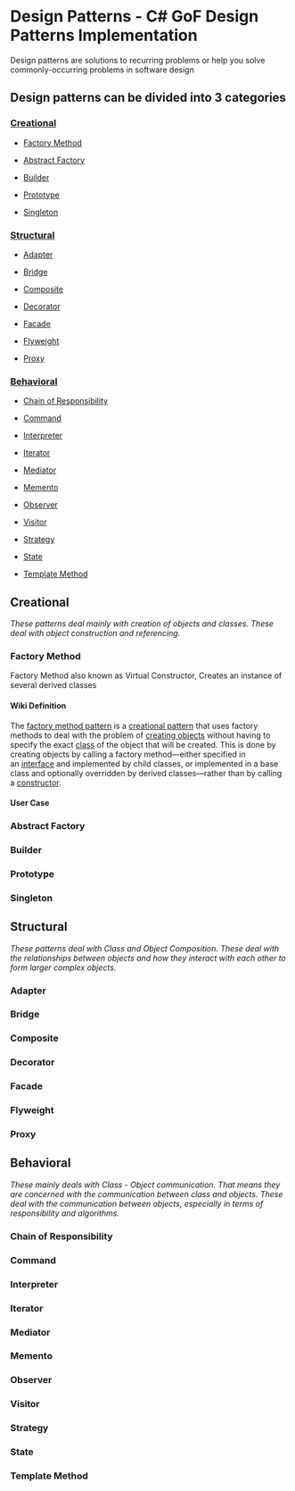 # Design Patterns - C\# GoF Design Patterns Implementation

Design patterns are solutions to recurring problems or help you solve
commonly-occurring problems in software design

## Design patterns can be divided into 3 categories

### [Creational](#creational-1)

-   [Factory Method](#factory-method)

-   [Abstract Factory](#abstract-factory)

-   [Builder](#builder)

-   [Prototype](#prototype)

-   [Singleton](#singleton)

### [Structural](#structural-1)

-   [Adapter](#adapter)

-   [Bridge](#bridge)

-   [Composite](#composite)

-   [Decorator](#decorator)

-   [Facade](#facade)

-   [Flyweight](#flyweight)

-   [Proxy](#proxy)

### [Behavioral](#behavioral-1)

-   [Chain of Responsibility](#chain-of-responsibility)

-   [Command](#command)

-   [Interpreter](#interpreter)

-   [Iterator](#iterator)

-   [Mediator](#memento)

-   [Memento](#memento)

-   [Observer](#observer)

-   [Visitor](#visitor)

-   [Strategy](#strategy)

-   [State](#state)

-   [Template Method](#template-method)

## Creational

*These patterns deal mainly with creation of objects and classes. These deal
with object construction and referencing.*

### Factory Method

Factory Method also known as Virtual Constructor, Creates an instance of several
derived classes

#### Wiki Definition

The [factory method
pattern](https://en.wikipedia.org/wiki/Factory_method_pattern) is a [creational
pattern](https://en.wikipedia.org/wiki/Creational_pattern) that uses factory
methods to deal with the problem of [creating
objects](https://en.wikipedia.org/wiki/Object_creation) without having to
specify the
exact [class](https://en.wikipedia.org/wiki/Class_(computer_programming)) of the
object that will be created. This is done by creating objects by calling a
factory method—either specified in
an [interface](https://en.wikipedia.org/wiki/Interface_(object-oriented_programming)) and
implemented by child classes, or implemented in a base class and optionally
overridden by derived classes—rather than by calling
a [constructor](https://en.wikipedia.org/wiki/Constructor_(object-oriented_programming)).

#### User Case

### Abstract Factory

### Builder

### Prototype

### Singleton

## Structural

*These patterns deal with Class and Object Composition. These deal with the
relationships between objects and how they interact with each other to form
larger complex objects.*

### Adapter

### Bridge

### Composite

### Decorator

### Facade

### Flyweight

### Proxy

## Behavioral

*These mainly deals with Class - Object communication. That means they are
concerned with the communication between class and objects. These deal with the
communication between objects, especially in terms of responsibility and
algorithms.*

### Chain of Responsibility

### Command

### Interpreter

### Iterator

### Mediator

### Memento

### Observer

### Visitor

### Strategy

### State

### Template Method
